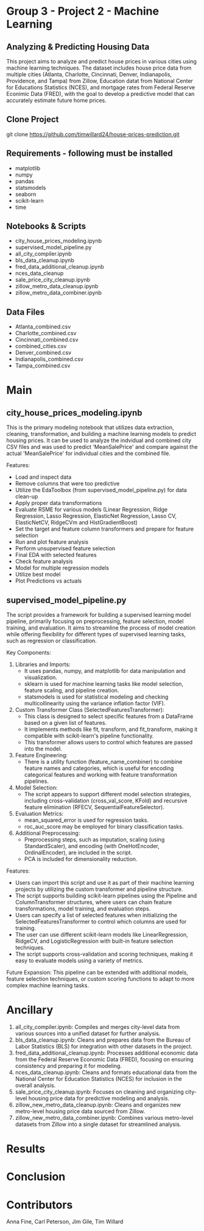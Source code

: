 # Group 3 - Project 2 - Machine Learning
## Analyzing & Predicting Housing Data
This project aims to analyze and predict house prices in various cities using machine learning techniques. The dataset includes house price data from multiple cities (Atlanta, Charlotte, Cincinnati, Denver, Indianapolis, Providence, and Tampa) from Zillow, Education datat from National Center for Educations Statistics (NCES), and mortgage rates from Federal Reserve Econimic Data (FRED), with the goal to develop a predictive model that can accurately estimate future home prices.

## Clone Project
git clone https://github.com/timwillard24/house-prices-prediction.git

## Requirements - following must be installed
- matplotlib
- numpy
- pandas
- statsmodels
- seaborn
- scikit-learn
- time

## Notebooks & Scripts
* city_house_prices_modeling.ipynb
* supervised_model_pipeline.py
* all_city_compiler.ipynb
* bls_data_cleanup.ipynb
* fred_data_additional_cleanup.ipynb
* nces_data_cleanup
* sale_price_city_cleanup.ipynb
* zillow_metro_data_cleanup.ipynb
* zillow_metro_data_combiner.ipynb

## Data Files
* Atlanta_combined.csv
* Charlotte_combined.csv
* Cincinnati_combined.csv
* combined_cities.csv
* Denver_combined.csv
* Indianapolis_combined.csv
* Tampa_combined.csv

# Main
## city_house_prices_modeling.ipynb
This is the primary modeling notebook that utilizes data extraction, cleaning, transformation, and building a machine learning models to predict housing prices.  It can be used to analyze the indvidual and combined city CSV files and was used to predict 'MeanSalePrice' and compare against the actual 'MeanSalePrice' for individual cities and the combined file. 

Features:
 - Load and inspect data
 - Remove columns that were too predictive
 - Utilize the EdaToolbox (from supervised_model_pipeline.py) for data clean-up
 - Apply proper data transformations
 - Evaluate RSME for various models (Linear Regression, Ridge Regression, Lasso Regression, ElasticNet Regression, Lasso CV, ElasticNetCV, RidgeCVm and HistGradientBoost)
 - Set the target and feature column transformers and prepare for feature selection
 - Run and plot feature analysis 
 - Perform unsupervised feature selection
 - Final EDA with selected features
 - Check feature analysis
 - Model for multiple regression models
 - Utilize best model 
 - Plot Predictions vs actuals

## supervised_model_pipeline.py 
The script provides a framework for building a supervised learning model pipeline, primarily focusing on preprocessing, feature selection, model training, and evaluation. It aims to streamline the process of model creation while offering flexibility for different types of supervised learning tasks, such as regression or classification.

Key Components:
1. Libraries and Imports:
    - It uses pandas, numpy, and matplotlib for data manipulation and visualization.
    - sklearn is used for machine learning tasks like model selection, feature scaling, and pipeline creation.
    - statsmodels is used for statistical modeling and checking multicollinearity using the variance inflation factor (VIF).
2. Custom Transformer Class (SelectedFeaturesTransformer):
    - This class is designed to select specific features from a DataFrame based on a given list of features.
    - It implements methods like fit, transform, and fit_transform, making it compatible with scikit-learn's pipeline functionality.
    - This transformer allows users to control which features are passed into the model.
3. Feature Engineering:
    - There is a utility function (feature_name_combiner) to combine feature names and categories, which is useful for encoding categorical features and working with feature transformation pipelines.
4. Model Selection:
    - The script appears to support different model selection strategies, including cross-validation (cross_val_score, KFold) and recursive feature elimination (RFECV, SequentialFeatureSelector).
5. Evaluation Metrics:
    - mean_squared_error is used for regression tasks.
    - roc_auc_score may be employed for binary classification tasks.
6. Additional Preprocessing:
    - Preprocessing steps, such as imputation, scaling (using StandardScaler), and encoding (with OneHotEncoder, OrdinalEncoder), are included in the script.
    - PCA is included for dimensionality reduction.

Features:
- Users can import this script and use it as part of their machine learning projects by utilizing the custom transformer and pipeline structure.
- The script supports building scikit-learn pipelines using the Pipeline and ColumnTransformer structures, where users can chain feature transformations, model training, and evaluation steps.
- Users can specify a list of selected features when initializing the SelectedFeaturesTransformer to control which columns are used for training.
- The user can use different scikit-learn models like LinearRegression, RidgeCV, and LogisticRegression with built-in feature selection techniques.
- The script supports cross-validation and scoring techniques, making it easy to evaluate models using a variety of metrics.

Future Expansion:
This pipeline can be extended with additional models, feature selection techniques, or custom scoring functions to adapt to more complex machine learning tasks.

# Ancillary
1. all_city_compiler.ipynb: 
Compiles and merges city-level data from various sources into a unified dataset for further analysis.
2. bls_data_cleanup.ipynb: 
Cleans and prepares data from the Bureau of Labor Statistics (BLS) for integration with other datasets in the project.
3. fred_data_additional_cleanup.ipynb: 
Processes additional economic data from the Federal Reserve Economic Data (FRED), focusing on ensuring consistency and preparing it for modeling.
4. nces_data_cleanup.ipynb: 
Cleans and formats educational data from the National Center for Education Statistics (NCES) for inclusion in the overall analysis.
5. sale_price_city_cleanup.ipynb: 
Focuses on cleaning and organizing city-level housing price data for predictive modeling and analysis.
6. zillow_new_metro_data_cleanup.ipynb: 
Cleans and organizes new metro-level housing price data sourced from Zillow.
7. zillow_new_metro_data_combiner.ipynb: 
Combines various metro-level datasets from Zillow into a single dataset for streamlined analysis.

# Results

# Conclusion

# Contributors
Anna Fine, Carl Peterson, Jim Gile, Tim Willard
